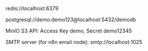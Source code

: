 redis://localhost:6379

postgresql://demo:demo123@localhost:5432/demodb

MinIO S3 API: Access Key demo, Secret demo12345

SMTP server (for n8n email node): smtp://localhost:1025
